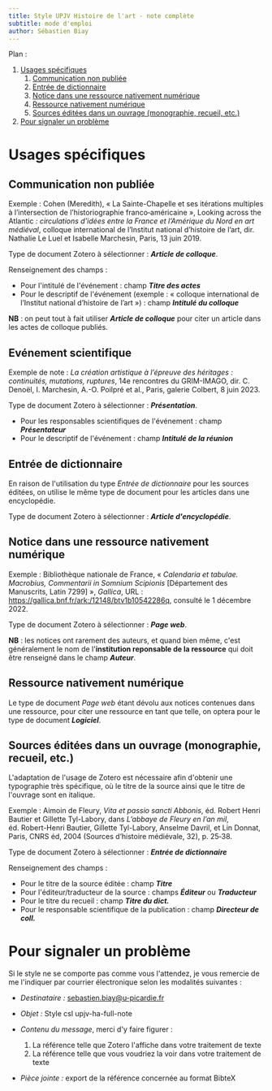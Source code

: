```yaml
---
title: Style UPJV Histoire de l'art - note complète
subtitle: mode d'emploi
author: Sébastien Biay
---
```


Plan :

1. [Usages spécifiques](#t1)
	1. [Communication non publiée](#t1-1)
	2. [Entrée de dictionnaire](#t1-2)
	3. [Notice dans une ressource nativement numérique](#t1-3)
	4. [Ressource nativement numérique](#t1-4)
	5. [Sources éditées dans un ouvrage (monographie, recueil, etc.)](#t1-5)
2. [Pour signaler un problème](#t2)

[comment]: <> (FINET)



<a id='t1'/>

# Usages spécifiques


<a id='t1-1'/>

## Communication non publiée

Exemple : Cohen (Meredith), « La Sainte-Chapelle et ses itérations multiples à l’intersection de l’historiographie franco‑américaine », Looking across the Atlantic *: circulations d’idées entre la France et l’Amérique du Nord en art médiéval*, colloque international de l’Institut national d’histoire de l’art, dir. Nathalie Le Luel et Isabelle Marchesin, Paris, 13 juin 2019.

Type de document Zotero à sélectionner : ***Article de colloque***.

Renseignement des champs :

- Pour l'intitulé de l'événement : champ ***Titre des actes***
- Pour le descriptif de l'événement (exemple : « colloque international de l’Institut national d’histoire de l’art ») : champ ***Intitulé du colloque***

**NB** : on peut tout à fait utiliser ***Article de colloque*** pour citer un article dans les actes de colloque publiés.

## Evénement scientifique

Exemple de note : *La création artistique à l’épreuve des héritages : continuités, mutations, ruptures*, 14e rencontres du GRIM-IMAGO, dir. C. Denoël, I. Marchesin, A.-O. Poilpré et al., Paris, galerie Colbert, 8 juin 2023.

Type de document Zotero à sélectionner : ***Présentation***.

- Pour les responsables scientifiques de l'événement : champ ***Présentateur***
- Pour le descriptif de l'événement : champ ***Intitulé de la réunion***

<a id='t1-2'/>

## Entrée de dictionnaire

En raison de l'utilisation du type *Entrée de dictionnaire* pour les sources éditées, on utilise le même type de document pour les articles dans une encyclopédie.

Type de document Zotero à sélectionner : ***Article d'encyclopédie***.


<a id='t1-3'/>

## Notice dans une ressource nativement numérique

Exemple : Bibliothèque nationale de France, « *Calendaria et tabulae.
Macrobius, Commentarii in Somnium Scipionis* [Département des Manuscrits, Latin 7299] », *Gallica*, URL : https://gallica.bnf.fr/ark:/12148/btv1b10542286q, consulté le 1 décembre 2022.

Type de document Zotero à sélectionner : ***Page web***.

**NB** : les notices ont rarement des auteurs, et quand bien même, c'est généralement le nom de l'**institution reponsable de la ressource** qui doit être renseigné dans le champ ***Auteur***.


<a id='t1-4'/>

## Ressource nativement numérique

Le type de document *Page web* étant dévolu aux notices contenues dans une ressource, pour citer une ressource en tant que telle, on optera pour le type de document ***Logiciel***.


<a id='t1-5'/>

## Sources éditées dans un ouvrage (monographie, recueil, etc.)

L'adaptation de l'usage de Zotero est nécessaire afin d'obtenir une typographie très spécifique, où le titre de la source ainsi que le titre de l'ouvrage sont en italique.

Exemple : Aimoin de Fleury, *Vita et passio sancti Abbonis*, éd.
Robert Henri Bautier et Gillette Tyl-Labory, dans *L’abbaye de Fleury en l’an mil*, éd. Robert-Henri Bautier, Gillette Tyl-Labory, Anselme Davril, et Lin Donnat, Paris, CNRS éd, 2004 (Sources d’histoire médiévale, 32), p. 25‑38.

Type de document Zotero à sélectionner : ***Entrée de dictionnaire***

Renseignement des champs :

- Pour le titre de la source éditée : champ ***Titre***
- Pour l'éditeur/traducteur de la source : champs ***Éditeur*** ou ***Traducteur***
- Pour le titre du recueil : champ ***Titre du dict.***
- Pour le responsable scientifique de la publication : champ ***Directeur de coll.***


<a id='t2'/>

# Pour signaler un problème

Si le style ne se comporte pas comme vous l'attendez, je vous remercie de me l'indiquer par courrier électronique selon les modalités suivantes :

- *Destinataire :* sebastien.biay@u-picardie.fr
- *Objet :* Style csl upjv-ha-full-note
- *Contenu du message*, merci d'y faire figurer : 

	1. La référence telle que Zotero l'affiche dans votre traitement de texte
	2. La référence telle que vous voudriez la voir dans votre traitement de texte

- *Pièce jointe :* export de la référence concernée au format BibteX
